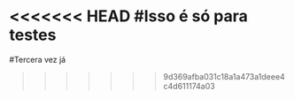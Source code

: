 <<<<<<< HEAD
#Isso é só para testes
=======
#Tercera vez
já
>>>>>>> 9d369afba031c18a1a473a1deee4c4d611174a03
